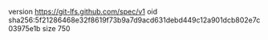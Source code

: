 version https://git-lfs.github.com/spec/v1
oid sha256:5f21286468e32f8619f73b9a7d9acd631debd449c12a901dcb802e7c03975e1b
size 750
